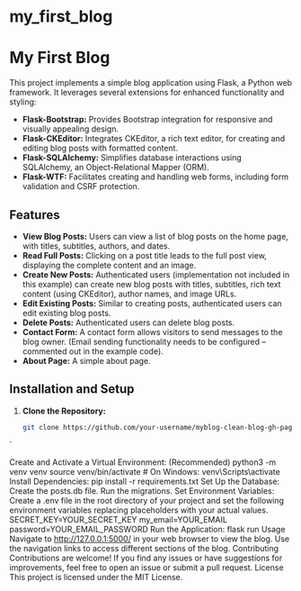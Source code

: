 # my_first_blog

# My First Blog

This project implements a simple blog application using Flask, a Python web framework.  It leverages several extensions for enhanced functionality and styling:

* **Flask-Bootstrap:** Provides Bootstrap integration for responsive and visually appealing design.
* **Flask-CKEditor:** Integrates CKEditor, a rich text editor, for creating and editing blog posts with formatted content.
* **Flask-SQLAlchemy:** Simplifies database interactions using SQLAlchemy, an Object-Relational Mapper (ORM).
* **Flask-WTF:** Facilitates creating and handling web forms, including form validation and CSRF protection.

## Features

* **View Blog Posts:**  Users can view a list of blog posts on the home page, with titles, subtitles, authors, and dates.
* **Read Full Posts:** Clicking on a post title leads to the full post view, displaying the complete content and an image.
* **Create New Posts:**  Authenticated users (implementation not included in this example) can create new blog posts with titles, subtitles, rich text content (using CKEditor), author names, and image URLs.
* **Edit Existing Posts:**  Similar to creating posts, authenticated users can edit existing blog posts.
* **Delete Posts:** Authenticated users can delete blog posts.
* **Contact Form:**  A contact form allows visitors to send messages to the blog owner.  (Email sending functionality needs to be configured – commented out in the example code).
* **About Page:** A simple about page.


## Installation and Setup

1. **Clone the Repository:**
   ```bash
   git clone https://github.com/your-username/myblog-clean-blog-gh-pages.git
`

Create and Activate a Virtual Environment: (Recommended)
python3 -m venv venv
source venv/bin/activate  # On Windows: venv\Scripts\activate
Install Dependencies:
pip install -r requirements.txt
Set Up the Database:
Create the posts.db file.
Run the migrations.
Set Environment Variables: Create a .env file in the root directory of your project and set the following environment variables replacing placeholders with your actual values.
SECRET_KEY=YOUR_SECRET_KEY
my_email=YOUR_EMAIL
password=YOUR_EMAIL_PASSWORD
Run the Application:
flask run
Usage
Navigate to http://127.0.0.1:5000/ in your web browser to view the blog.
Use the navigation links to access different sections of the blog.
Contributing
Contributions are welcome! If you find any issues or have suggestions for improvements, feel free to open an issue or submit a pull request.
License
This project is licensed under the MIT License.